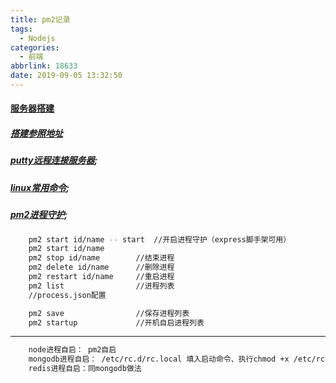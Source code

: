 ```yaml
---
title: pm2记录
tags:
  - Nodejs
categories:
  - 前端
abbrlink: 18633
date: 2019-09-05 13:32:50
---
```


#### [服务器搭建](http://nodejs.cn/api/)

##### [搭建参照地址](https://segmentfault.com/a/1190000013740262?utm_source=tag-newest)
##### [putty远程连接服务器](https://help.aliyun.com/document_detail/59083.html?spm=5176.10173289.107.1.73ee2e77Rk5hDi#windows);

##### [linux常用命令](http://www.runoob.com/linux/linux-command-manual.html);

##### [pm2进程守护](http://pm2.keymetrics.io/);

```bash
    pm2 start id/name -- start  //开启进程守护（express脚手架可用）
    pm2 start id/name
    pm2 stop id/name        //结束进程
    pm2 delete id/name      //删除进程
    pm2 restart id/name     //重启进程
    pm2 list                //进程列表
    //process.json配置

    pm2 save                //保存进程列表
    pm2 startup             //开机自启进程列表
```

---------------

```bash
    node进程自启： pm2自启
    mongodb进程自启： /etc/rc.d/rc.local 填入启动命令、执行chmod +x /etc/rc.d/rc.local
    redis进程自启：同mongodb做法
```